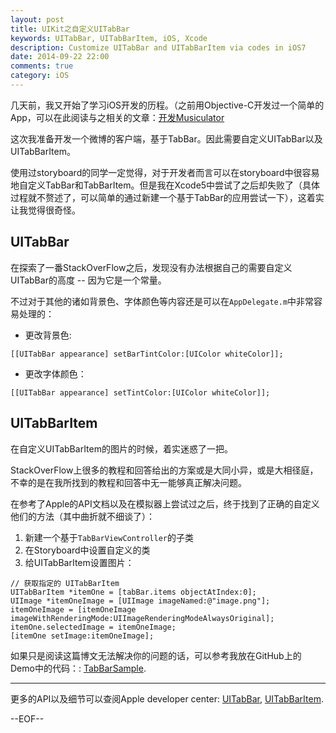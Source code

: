 ```yaml
---
layout: post
title: UIKit之自定义UITabBar
keywords: UITabBar, UITabBarItem, iOS, Xcode
description: Customize UITabBar and UITabBarItem via codes in iOS7
date: 2014-09-22 22:00
comments: true
category: iOS
---
```


几天前，我又开始了学习iOS开发的历程。（之前用Objective-C开发过一个简单的App，可以在此阅读与之相关的文章：[开发Musiculator](http://blog.fantasy.codes/objective-c/2014/01/19/ios-dev-markdown/)

这次我准备开发一个微博的客户端，基于TabBar。因此需要自定义UITabBar以及UITabBarItem。

使用过storyboard的同学一定觉得，对于开发者而言可以在storyboard中很容易地自定义TabBar和TabBarItem。但是我在Xcode5中尝试了之后却失败了（具体过程就不赘述了，可以简单的通过新建一个基于TabBar的应用尝试一下），这着实让我觉得很奇怪。

## UITabBar

在探索了一番StackOverFlow之后，发现没有办法根据自己的需要自定义UITabBar的高度 -- 因为它是一个常量。

不过对于其他的诸如背景色、字体颜色等内容还是可以在`AppDelegate.m`中非常容易处理的：

- 更改背景色:

```
[[UITabBar appearance] setBarTintColor:[UIColor whiteColor]];
```

- 更改字体颜色：

```
[[UITabBar appearance] setTintColor:[UIColor whiteColor]];
```

## UITabBarItem

在自定义UITabBarItem的图片的时候，着实迷惑了一把。

StackOverFlow上很多的教程和回答给出的方案或是大同小异，或是大相径庭，不幸的是在我所找到的教程和回答中无一能够真正解决问题。

在参考了Apple的API文档以及在模拟器上尝试过之后，终于找到了正确的自定义他们的方法（其中曲折就不细谈了）：

1. 新建一个基于`TabBarViewController`的子类
2. 在Storyboard中设置自定义的类
3. 给UITabBarItem设置图片：

```
// 获取指定的 UITabBarItem
UITabBarItem *itemOne = [tabBar.items objectAtIndex:0];
UIImage *itemOneImage = [UIImage imageNamed:@"image.png"];
itemOneImage = [itemOneImage imageWithRenderingMode:UIImageRenderingModeAlwaysOriginal];
itemOne.selectedImage = itemOneImage;
[itemOne setImage:itemOneImage];
```

如果只是阅读这篇博文无法解决你的问题的话，可以参考我放在GitHub上的Demo中的代码：: [TabBarSample](https://github.com/teenworks/iOS-samples/tree/master/TabBarSample/TabBarSample).

-------

更多的API以及细节可以查阅Apple developer center: [UITabBar](https://developer.apple.com/library/ios/documentation/UIKit/Reference/UITabBar_Class/index.html#//apple_ref/doc/uid/TP40007521), [UITabBarItem](https://developer.apple.com/library/ios/documentation/UIKit/Reference/UITabBarItem_Class/index.html#//apple_ref/doc/uid/TP40006928).

--EOF--
